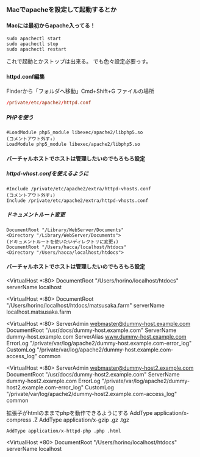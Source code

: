 ### Macでapacheを設定して起動するとか

#### Macには最初からapache入ってる！
```
sudo apachectl start
sudo apachectl stop
sudo apachectl restart
```
これで起動とかストップは出来る。
でも色々設定必要っす。

#### httpd.conf編集
Finderから「フォルダへ移動」Cmd+Shift+G
ファイルの場所
```conf:httpd.conf
/private/etc/apache2/httpd.conf
```

##### PHPを使う
```
#LoadModule php5_module libexec/apache2/libphp5.so
(コメントアウト外す↓)
LoadModule php5_module libexec/apache2/libphp5.so
```

#### バーチャルホストでホストは管理したいのでもろもろ設定

##### httpd-vhost.confを使えるように
```
#Include /private/etc/apache2/extra/httpd-vhosts.conf
(コメントアウト外す↓)
Include /private/etc/apache2/extra/httpd-vhosts.conf
```

##### ドキュメントルート変更
```
DocumentRoot "/Library/WebServer/Documents"
<Directory "/Library/WebServer/Documents">
(ドキュメントルートを使いたいディレクトリに変更↓)
DocumentRoot "/Users/hacca/localhost/htdocs"
<Directory "/Users/hacca/localhost/htdocs">
```

#### バーチャルホストでホストは管理したいのでもろもろ設定
<VirtualHost *:80>
    DocumentRoot "/Users/horino/localhost/htdocs"
    serverName localhost
</VirtualHost>


<VirtualHost *:80>
    DocumentRoot "/Users/horino/localhost/htdocs/matsusaka.farm"
    serverName localhost.matsusaka.farm
</VirtualHost>




<VirtualHost *:80>
    ServerAdmin webmaster@dummy-host.example.com
    DocumentRoot "/usr/docs/dummy-host.example.com"
    ServerName dummy-host.example.com
    ServerAlias www.dummy-host.example.com
    ErrorLog "/private/var/log/apache2/dummy-host.example.com-error_log"
    CustomLog "/private/var/log/apache2/dummy-host.example.com-access_log" common
</VirtualHost>

<VirtualHost *:80>
    ServerAdmin webmaster@dummy-host2.example.com
    DocumentRoot "/usr/docs/dummy-host2.example.com"
    ServerName dummy-host2.example.com
    ErrorLog "/private/var/log/apache2/dummy-host2.example.com-error_log"
    CustomLog "/private/var/log/apache2/dummy-host2.example.com-access_log" common
</VirtualHost>


拡張子がhtmlのままでphpを動作できるようにする
    AddType application/x-compress .Z
    AddType application/x-gzip .gz .tgz
    
    
    AddType application/x-httpd-php .php .html
<VirtualHost *80>
    DocumentRoot "/Users/horino/localhost/htdocs"
    serverName localhost
</VirtualHost>
